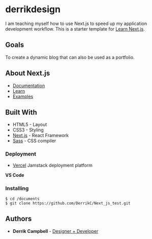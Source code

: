 # derrikdesign

I am teaching myself how to use Next.js to speed up my application development workflow. 
This is a starter template for [Learn Next.js](https://nextjs.org/learn).

## Goals

To create a dynamic blog that can also be used as a portfolio.

## About Next.js
- [Documentation](https://nextjs.org/docs)
- [Learn](https://nextjs.org/learn/basics/create-nextjs-app)
- [Examples](https://github.com/vercel/next.js/tree/master/examples)

## Built With

* HTML5 - Layout
* CSS3 - Styling
* [Next.js](https://nextjs.org/) - React Framework
* [Sass](https://sass-lang.com/) - CSS compiler

### Deployment
- [Vercel](https://vercel.com/) Jamstack deployment platform

**VS Code**

### Installing
```console
$ cd /documents
$ git clone https://github.com/DerrikC/Next_js_test.git

```

## Authors

* **Derrik Campbell** - [Designer + Developer](https://github.com/DerrikC)
